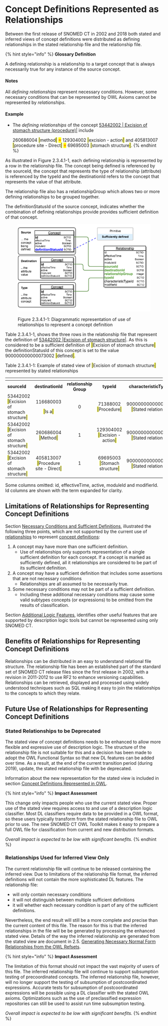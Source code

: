 # Concept Definitions Represented as Relationships

Between the first release of SNOMED CT in 2002 and 2018 both stated and inferred views of concept definitions were distributed as defining relationships in the stated relationship file and the relationship file.

{% hint style="info" %}
**Glossary Definition**

A defining relationship is a relationship to a target concept that is always necessarily true for any instance of the source concept.

#### Notes <a href="#id-2.3.4.1conceptdefinitionsrepresentedasrelationships-notes" id="id-2.3.4.1conceptdefinitionsrepresentedasrelationships-notes"></a>

All _defining relationships_ represent necessary conditions.  However, some necessary conditions that can be represented by OWL Axioms cannot be represented by _relationships_.

#### Example <a href="#id-2.3.4.1conceptdefinitionsrepresentedasrelationships-example" id="id-2.3.4.1conceptdefinitionsrepresentedasrelationships-example"></a>

*   The _defining relationships_ of the concept [53442002 | Excision of stomach structure (procedure)|](https://browser.ihtsdotools.org/?perspective=full\&conceptId1=53442002\&edition=MAIN/2025-07-01\&release=\&languages=en\&latestRedirect=false) include

    260686004 <mark style="color:blue;">|</mark>method<mark style="color:blue;">|</mark>  <mark style="color:red;">=</mark>  129304002 <mark style="color:blue;">|</mark>excision - action<mark style="color:blue;">|</mark>  and 405813007 <mark style="color:blue;">|</mark>procedure site - Direct<mark style="color:blue;">|</mark>  <mark style="color:red;">=</mark>  69695003 <mark style="color:blue;">|</mark>stomach structure<mark style="color:blue;">|</mark>.
{% endhint %}

As illustrated in Figure 2.3.4.1-1, each defining relationship is represented by a row in the relationship file. The concept being defined is referenced by the sourceId, the concept that represents the type of relationship (attribute) is referenced by the typeId and the destinationId refers to the concept that represents the value of that attribute.

The relationship file also has a relationshipGroup which allows two or more defining relationships to be grouped together.

The definitionStatusId of the source concept, indicates whether the combination of defining relationships provide provides sufficient definition of that concept.

<figure><img src="../../../images/71172743.png" alt=""><figcaption><p>Figure 2.3.4.1-1: Diagrammatic representation of use of relationships to represent a concept definition</p></figcaption></figure>

Table 2.3.4.1-1, shows the three rows in the relationship file that represent the definition of [53442002 |Excision of stomach structure|](http://snomed.info/id/53442002). As this is considered to be a sufficient definition of <mark style="color:blue;">|</mark>Excision of stomach structure<mark style="color:blue;">|</mark> the definitionStatusId of this concept is set to the value 900000000000073002 <mark style="color:blue;">|</mark>defined<mark style="color:blue;">|</mark>.

Table 2.3.4.1-1: Example of stated view of <mark style="color:blue;">|</mark>Excision of stomach structure<mark style="color:blue;">|</mark> represented by stated relationships

<table data-header-hidden><thead><tr><th width="137.00390625"></th><th width="124.55078125" align="center"></th><th width="114.54296875" align="center"></th><th width="132.9921875" align="center"></th><th width="210.3125" align="center"></th></tr></thead><tbody><tr><td><strong>sourceId</strong></td><td align="center"><strong>destinationId</strong></td><td align="center"><strong>relationship Group</strong></td><td align="center"><strong>typeId</strong></td><td align="center"><strong>characteristicTypesId</strong></td></tr><tr><td>53442002 <mark style="color:blue;">|</mark>Excision of stomach structure<mark style="color:blue;">|</mark></td><td align="center"><p>116680003 </p><p><mark style="color:blue;">|</mark>Is a<mark style="color:blue;">|</mark></p></td><td align="center">0</td><td align="center">71388002 <mark style="color:blue;">|</mark>Procedure<mark style="color:blue;">|</mark></td><td align="center">900000000000010007 <mark style="color:blue;">|</mark>Stated relationship<mark style="color:blue;">|</mark></td></tr><tr><td>53442002 <mark style="color:blue;">|</mark>Excision of stomach structure<mark style="color:blue;">|</mark></td><td align="center">260686004 <mark style="color:blue;">|</mark>Method<mark style="color:blue;">|</mark></td><td align="center">1</td><td align="center">129304002 <mark style="color:blue;">|</mark>Excision - action<mark style="color:blue;">|</mark></td><td align="center">900000000000010007 <mark style="color:blue;">|</mark>Stated relationship<mark style="color:blue;">|</mark></td></tr><tr><td>53442002 <mark style="color:blue;">|</mark>Excision of stomach structure<mark style="color:blue;">|</mark></td><td align="center">405813007 <mark style="color:blue;">|</mark>Procedure site - Direct<mark style="color:blue;">|</mark></td><td align="center">1</td><td align="center">69695003 <mark style="color:blue;">|</mark>Stomach structure<mark style="color:blue;">|</mark></td><td align="center">900000000000010007 <mark style="color:blue;">|</mark>Stated relationship<mark style="color:blue;">|</mark></td></tr></tbody></table>

Some columns omitted: id, effectiveTime, active, moduleId and modifierId. Id columns are shown with the term expanded for clarity.

## Limitations of Relationships for Representing Concept Definitions

Section [Necessary Conditions and Sufficient Definitions](../2.3.2-necessary-conditions-and-sufficient-definitions.md), illustrated the following three points, which are not supported by the current use of [relationships](https://confluence.ihtsdotools.org/display/DOCGLOSS/relationship) to represent [concept definitions](https://confluence.ihtsdotools.org/display/DOCGLOSS/concept+definition):

1. A concept may have more than one sufficient definition.
   * Use of relationships only supports representation of a single sufficient definition for each concept. If a concept is marked as sufficiently defined, all it relationships are considered to be part of its sufficient definition.
2. A concept may have a sufficient definition that includes some assertions that are not necessary conditions
   * Relationships are all assumed to be necessarily true.
3. Some necessary conditions may not be part of a sufficient definition.
   * Including these additional necessary conditions may cause some valid subtypes concepts (or expressions) to be omitted from the results of classification.

Section [Additional Logic Features](../2.3.3-additional-logic-features.md), identifies other useful features that are supported by description logic tools but cannot be represented using only SNOMED CT.

## Benefits of Relationships for Representing Concept Definitions

Relationships can be distributed in an easy to understand relational file structure. The relationship file has been an established part of the standard set of SNOMED CT release files since the first release in 2002, with a revision in 2011-2012 to use RF2 to enhance versioning capabilities. Relationships can be retrieved, displayed and processed using widely understood techniques such as SQL making it easy to join the relationships to the concepts to which they relate.

## Future Use of Relationships for Representing Concept Definitions

### Stated Relationships to be Deprecated

The stated view of concept definitions needs to be enhanced to allow more flexible and expressive use of description logic. The structure of the relationship file is not suitable for this and a decision has been made to adopt the OWL Functional Syntax so that new DL features can be added over time. As a result, at the end of the current transition period (during 2019), update, the stated relationship file with be deprecated.

Information about the new representation for the stated view is included in section [Concept Definitions Represented in OWL](2.3.4.2-concept-definitions-represented-in-owl.md).

{% hint style="info" %}
**Impact Assessment**

This change only impacts people who use the current stated view. Proper use of the stated view requires access to and use of a description logic classifier. Most DL classifiers require data to be provided in a OWL format, so these users typically transform from the stated relationship file to OWL prior to use. The new SNOMED CT OWL Toolkit makes it easy to prepare a full OWL file for classification from current and new distribution formats.

_Overall impact is expected to be low with significant benefits._
{% endhint %}

### Relationships Used for Inferred View Only

The current relationship file will continue to be released containing the inferred view. Due to limitations of the relationship file format, the inferred definitions will not contain the more sophisticated DL features. The relationship file:

* will only contain necessary conditions
* it will not distinguish between multiple sufficient definitions
* it will whether each necessary condition is part of any of the sufficient definitions.

Nevertheless, the end result will still be a more complete and precise than the current content of this file. The reason for this is that the inferred relationships in the file will be be generated by processing the enhanced stated view. Details of the way the inferred relationship are generated from the stated view are document in 2.5. [Generating Necessary Normal Form Relationships from the OWL Refsets](https://app.gitbook.com/s/UVgNFMSypqSsi48DpFEe/2-design-considerations-for-owl-reference-sets/2.5-generating-necessary-normal-form-relationships-from-the-owl-refsets).

{% hint style="info" %}
**Impact Assessment**

The limitation of this format should not impact the vast majority of users of this file. The inferred relationship file will continue to support subsumption testing of precoordinated concepts. The inferred relationship file, however, will no longer support the testing of subsumption of postcoordinated expressions. Accurate tests for subsumption of postcoordinated expressions will be possible using a DL classifier with the stated OWL axioms. Optimizations such as the use of preclassified expression repositories can still be used to assist run time subsumption testing.

_Overall impact is expected to be low with significant benefits._
{% endhint %}
